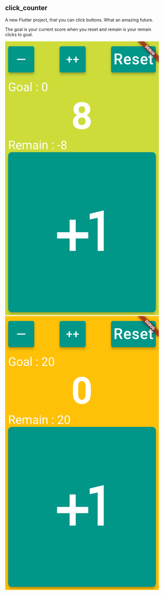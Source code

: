 ## click_counter

A new Flutter project, that you can click buttons. What an amazing future.

The goal is your current score when you reset and remain is your remain clicks to goal.

![img](assets/screenshots/1.png)
![img](assets/screenshots/2.png)

